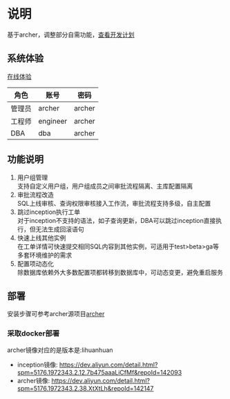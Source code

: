 # 说明
基于archer，调整部分自需功能，[查看开发计划](https://github.com/hhyo/archer/projects/1)  

## 系统体验
[在线体验](http://54.169.188.51) 
  
|  角色 | 账号 | 密码 |
| --- | --- | --- |
|  管理员| archer | archer |
|  工程师| engineer | archer |
|  DBA| dba | archer |

## 功能说明
1. 用户组管理  
   支持自定义用户组，用户组成员之间审批流程隔离、主库配置隔离
2. 审批流程改造  
   SQL上线审核、查询权限审核接入工作流，审批流程支持多级，自主配置
3. 跳过inception执行工单  
   对于inception不支持的语法，如子查询更新，DBA可以跳过inception直接执行，但无法生成回滚语句  
4. 快速上线其他实例  
   在工单详情可快速提交相同SQL内容到其他实例，可适用于test>beta>ga等多套环境维护的需求
5. 配置项动态化  
   除数据库依赖外大多数配置项都转移到数据库中，可动态变更，避免重启服务

## 部署
安装步骤可参考archer源项目[archer](https://github.com/hhyo/archer/tree/github)
### 采取docker部署
archer镜像对应的是版本是:lihuanhuan
* inception镜像: https://dev.aliyun.com/detail.html?spm=5176.1972343.2.12.7b475aaaLiCfMf&repoId=142093
* archer镜像: https://dev.aliyun.com/detail.html?spm=5176.1972343.2.38.XtXtLh&repoId=142147    


